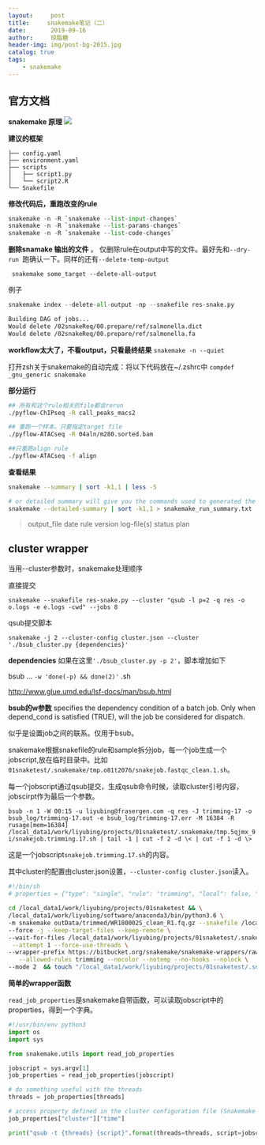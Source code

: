```yaml
---
layout:     post 
title:     snakemake笔记（二）		
date:       2019-09-16	
author:     琼脂糖					
header-img: img/post-bg-2015.jpg 
catalog: true 				
tags:				
    - snakemake
---
```

## 官方文档
**snakemake 原理**
![](http://pxlp1m31j.bkt.clouddn.com/mweb/15685961780014.jpg)

**建议的框架**
```
├── config.yaml
├── environment.yaml
├── scripts
│   ├── script1.py
│   └── script2.R
└── Snakefile
```
**修改代码后，重跑改变的rule**
```python
snakemake -n -R `snakemake --list-input-changes`
snakemake -n -R `snakemake --list-params-changes`
snakemake -n -R `snakemake --list-code-changes`
```
        
**删除snamake 输出的文件** 。
仅删除rule在output中写的文件。最好先和`--dry-run `跑确认一下。同样的还有`--delete-temp-output`

```
 snakemake some_target --delete-all-output
```
例子

```python
snakemake index --delete-all-output -np --snakefile res-snake.py
```
```bash
Building DAG of jobs...
Would delete /02snakeReq/00.prepare/ref/salmonella.dict
Would delete /02snakeReq/00.prepare/ref/salmonella.fa
```

**workflow太大了，不看output，只看最终结果**
`snakemake -n --quiet`

打开zsh关于snakemake的自动完成：将以下代码放在~/.zshrc中
`compdef _gnu_generic snakemake`

**部分运行**

```bash
## 所有和这个rule相关的file都会rerun
./pyflow-ChIPseq -R call_peaks_macs2

## 重跑一个样本，只要指定target file
./pyflow-ATACseq -R 04aln/m280.sorted.bam

##只重跑align rule
./pyflow-ATACseq -f align

```

**查看结果**
```bash
snakemake --summary | sort -k1,1 | less -S

# or detailed summary will give you the commands used to generated the output and what input is used
snakemake --detailed-summary | sort -k1,1 > snakemake_run_summary.txt
```
>output_file     date    rule    version log-file(s)     status  plan

## cluster wrapper
当用--cluster参数时，snakemake处理顺序

直接提交 

`snakemake --snakefile res-snake.py --cluster "qsub -l p=2 -q res -o o.logs -e e.logs -cwd" --jobs 8`

qsub提交脚本 

`snakemake -j 2 --cluster-config cluster.json --cluster './bsub_cluster.py {dependencies}'`

**dependencies**
如果在这里`'./bsub_cluster.py -p 2'`，脚本增加如下

bsub ... `-w 'done(-p) && done(2)'` .sh

http://www.glue.umd.edu/lsf-docs/man/bsub.html

**bsub的w参数**
specifies the dependency condition of a batch job. Only when depend_cond is satisfied (TRUE), will the job be considered for dispatch.

似乎是设置job之间的联系。仅用于bsub。

snakemake根据snakefile的rule和sample拆分job，每一个job生成一个jobscript,放在临时目录中。比如`01snaketest/.snakemake/tmp.o81t2076/snakejob.fastqc_clean.1.sh`。

每一个jobscript通过qsub提交，生成qsub命令时候，读取cluster引号内容，jobscirpt作为最后一个参数。

`bsub -n 1 -W 00:15 -u liyubing@frasergen.com -q res -J trimming-17 -o bsub_log/trimming-17.out -e bsub_log/trimming-17.err -M 16384 -R rusage[mem=16384] /local_data1/work/liyubing/projects/01snaketest/.snakemake/tmp.5qjmx_9i/snakejob.trimming.17.sh | tail -1 | cut -f 2 -d \< | cut -f 1 -d \>`

这是一个jobscript`snakejob.trimming.17.sh`的内容。

其中cluster的配置由cluster.json设置，`--cluster-config cluster.json`读入。

```bash
#!/bin/sh
# properties = {"type": "single", "rule": "trimming", "local": false, "input": ["rawData/reads/WR180002S_R1.fastq.gz", "rawData/reads/WR180002S_R2.fastq.gz"], "output": ["outData/trimmed/WR180002S_clean_R1.fq.gz", "outData/trimmed/WR180002S_clean_R2.fq.gz", "outData/trimmed/unpaired_WR180002S_R1.fq.gz", "outData/trimmed/unpaired_WR180002S_R2.fq.gz"], "wildcards": {"sample": "WR180002S"}, "params": {"trimmomatic": "/local_data1/software/Trimmomatic/Trimmomatic-0.38/trimmomatic-0.38.jar"}, "log": [], "threads": 10, "resources": {}, "jobid": 17, "cluster": {"time": "00:15", "cpu": 1, "email": "liyubing@frasergen.com", "EmailNotice": "N", "MaxMem": 16384, "queue": "res"}}

cd /local_data1/work/liyubing/projects/01snaketest && \
/local_data1/work/liyubing/software/anaconda3/bin/python3.6 \
-m snakemake outData/trimmed/WR180002S_clean_R1.fq.gz --snakefile /local_data1/work/liyubing/projects/01snaketest/Snakefile \
--force -j --keep-target-files --keep-remote \
--wait-for-files /local_data1/work/liyubing/projects/01snaketest/.snakemake/tmp.t8ndnw4x rawData/reads/WR180002S_R1.fastq.gz rawData/reads/WR180002S_R2.fastq.gz --latency-wait 5 \
 --attempt 1 --force-use-threads \
--wrapper-prefix https://bitbucket.org/snakemake/snakemake-wrappers/raw/ \
   --allowed-rules trimming --nocolor --notemp --no-hooks --nolock \
--mode 2  && touch "/local_data1/work/liyubing/projects/01snaketest/.snakemake/tmp.t8ndnw4x/17.jobfinished" || (touch "/local_data1/work/liyubing/projects/01snaketest/.snakemake/tmp.t8ndnw4x/17.jobfailed"; exit 1)
```

**简单的wrapper函数**

`read_job_properties`是snakemake自带函数，可以读取jobscript中的properties，得到一个字典。

```python
#!/usr/bin/env python3
import os
import sys

from snakemake.utils import read_job_properties

jobscript = sys.argv[1]
job_properties = read_job_properties(jobscript)

# do something useful with the threads
threads = job_properties[threads]

# access property defined in the cluster configuration file (Snakemake ≥3.6.0)
job_properties["cluster"]["time"]

print("qsub -t {threads} {script}".format(threads=threads, script=jobscript))	
```
